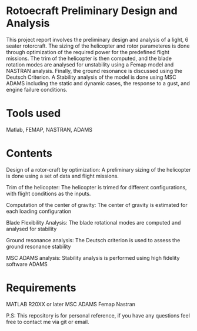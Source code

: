 # Rotoecraft Preliminary Design and Analysis

This project report involves the preliminary design and analysis of a light, 6 seater rotorcraft. The sizing of the helicopter and rotor parameteres is done through optimization of the required power for the predefined flight missions. The trim of the helicopter is then computed, and the blade rotation modes are analysed for unstability using a Femap model and NASTRAN analysis. Finally, the ground resonance is discussed using the Deutsch Criterion. A Stability analysis of the model is done using MSC ADAMS including the static and dynamic cases, the response to a gust, and engine failure conditions.

# Tools used
Matlab, FEMAP, NASTRAN, ADAMS

# Contents
Design of a rotor-craft by optimization: A preliminary sizing of the helicopter is done using a set of data and flight missions.

Trim of the helicopter: The helicopter is trimed for different configurations, with flight conditions as the inputs.

Computation of the center of gravity: The center of gravity is estimated for each loading configuration

Blade Flexibility Analysis: The blade rotational modes are computed and analysed for stability

Ground resonance analysis: The Deutsch criterion is used to assess the ground resonance stability

MSC ADAMS analysis: Stability analysis is performed using high fidelity software ADAMS

# Requirements
MATLAB R20XX or later
MSC ADAMS
Femap
Nastran

P.S: This repository is for personal reference, if you have any questions feel free to contact me via git or email.

